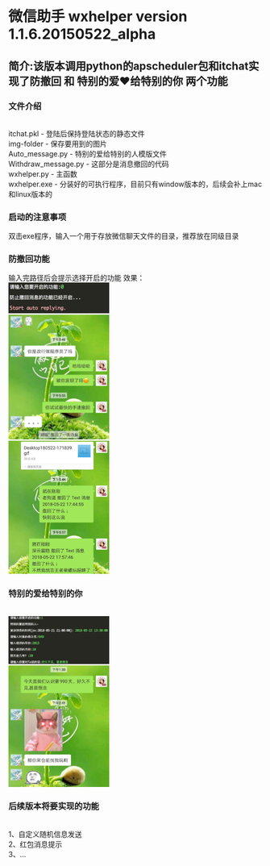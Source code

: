 # 微信助手 wxhelper version 1.1.6.20150522_alpha
## 简介:该版本调用python的apscheduler包和itchat实现了防撤回 和 特别的爱❤️给特别的你 两个功能
### 文件介绍
<br>
itchat.pkl - 登陆后保持登陆状态的静态文件
<br>  
img-folder - 保存要用到的图片
<br> 
Auto_message.py - 特别的爱给特别的人模版文件
<br> 
Withdraw_message.py - 这部分是消息撤回的代码
<br> 
wxhelper.py - 主函数
<br> 
wxhelper.exe - 分装好的可执行程序，目前只有window版本的，后续会补上mac和linux版本的
<br> 

### 启动的注意事项
双击exe程序，输入一个用于存放微信聊天文件的目录，推荐放在同级目录

### 防撤回功能
输入完路径后会提示选择开启的功能
效果：
<br> 
<img src="img-folder/chehui.png" width="200px" />
<br> 
<img src="img-folder/WechatIMG25.jpeg" width="200px" />
<br> 
<img src="img-folder/WechatIMG27.jpeg" width="200px" />
<br>
### 特别的爱给特别的你
<br>
<img src="img-folder/message1.png" width="200px" />
<br>
<img src="img-folder/WechatIMG26.jpeg" width="200px" />
<br>

### 后续版本将要实现的功能

<br>
1、自定义随机信息发送
<br>
2、红包消息提示
<br>
3、...
